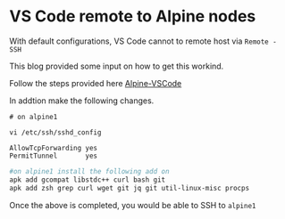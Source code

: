 # VS Code remote to Alpine nodes

With default configurations, VS Code cannot to remote host via `Remote - SSH`

This blog provided some input on how to get this workind.

Follow the steps provided here [Alpine-VSCode](https://johnsiu.com/blog/alpine-vscode/)



In addtion make the following changes.

```
# on alpine1

vi /etc/ssh/sshd_config

AllowTcpForwarding yes
PermitTunnel       yes

```

```sh
#on alpine1 install the following add on 
apk add gcompat libstdc++ curl bash git
apk add zsh grep curl wget git jq git util-linux-misc procps
```



Once the above is completed, you would be able to SSH to `alpine1`



